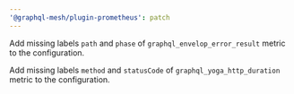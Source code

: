 ```yaml
---
'@graphql-mesh/plugin-prometheus': patch
---
```


Add missing labels `path` and `phase` of `graphql_envelop_error_result` metric to the configuration.

Add missing labels `method` and `statusCode` of `graphql_yoga_http_duration` metric to the configuration.
